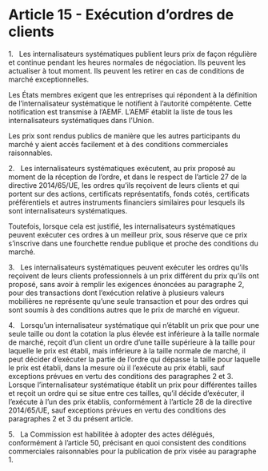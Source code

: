 # Article 15 - Exécution d’ordres de clients


1.   Les internalisateurs systématiques publient leurs prix de façon régulière et continue pendant les heures normales de négociation. Ils peuvent les actualiser à tout moment. Ils peuvent les retirer en cas de conditions de marché exceptionnelles.

Les États membres exigent que les entreprises qui répondent à la définition de l’internalisateur systématique le notifient à l’autorité compétente. Cette notification est transmise à l’AEMF. L’AEMF établit la liste de tous les internalisateurs systématiques dans l’Union.

Les prix sont rendus publics de manière que les autres participants du marché y aient accès facilement et à des conditions commerciales raisonnables.

2.   Les internalisateurs systématiques exécutent, au prix proposé au moment de la réception de l’ordre, et dans le respect de l’article 27 de la directive 2014/65/UE, les ordres qu’ils reçoivent de leurs clients et qui portent sur des actions, certificats représentatifs, fonds cotés, certificats préférentiels et autres instruments financiers similaires pour lesquels ils sont internalisateurs systématiques.

Toutefois, lorsque cela est justifié, les internalisateurs systématiques peuvent exécuter ces ordres à un meilleur prix, sous réserve que ce prix s’inscrive dans une fourchette rendue publique et proche des conditions du marché.

3.   Les internalisateurs systématiques peuvent exécuter les ordres qu’ils reçoivent de leurs clients professionnels à un prix différent du prix qu’ils ont proposé, sans avoir à remplir les exigences énoncées au paragraphe 2, pour des transactions dont l’exécution relative à plusieurs valeurs mobilières ne représente qu’une seule transaction et pour des ordres qui sont soumis à des conditions autres que le prix de marché en vigueur.

4.   Lorsqu’un internalisateur systématique qui n’établit un prix que pour une seule taille ou dont la cotation la plus élevée est inférieure à la taille normale de marché, reçoit d’un client un ordre d’une taille supérieure à la taille pour laquelle le prix est établi, mais inférieure à la taille normale de marché, il peut décider d’exécuter la partie de l’ordre qui dépasse la taille pour laquelle le prix est établi, dans la mesure où il l’exécute au prix établi, sauf exceptions prévues en vertu des conditions des paragraphes 2 et 3. Lorsque l’internalisateur systématique établit un prix pour différentes tailles et reçoit un ordre qui se situe entre ces tailles, qu’il décide d’exécuter, il l’exécute à l’un des prix établis, conformément à l’article 28 de la directive 2014/65/UE, sauf exceptions prévues en vertu des conditions des paragraphes 2 et 3 du présent article.

5.   La Commission est habilitée à adopter des actes délégués, conformément à l’article 50, précisant en quoi consistent des conditions commerciales raisonnables pour la publication de prix visée au paragraphe 1.
